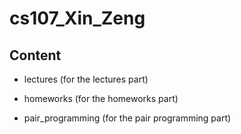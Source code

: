 # cs107_Xin_Zeng

## Content

* lectures (for the lectures part)

* homeworks (for the homeworks part)

* pair_programming (for the pair programming part)